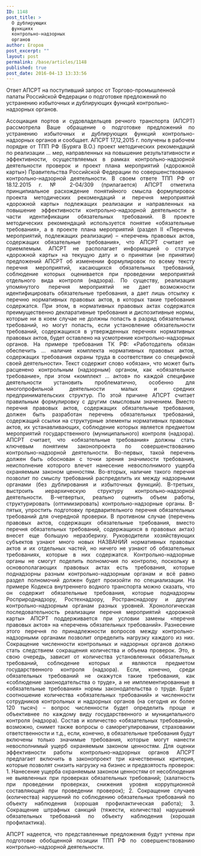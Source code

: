 ```yaml
---
ID: 1148
post_title: >
  О дублирующих
  функциях
  контрольно-надзорных
  органов
author: Егоров
post_excerpt: ""
layout: post
permalink: /base/articles/1148
published: true
post_date: 2016-04-13 13:33:56
---
```

Ответ АПСРТ на поступивший запрос от Торгово-промышленной палаты Российской Федерации о подготовке предложений по устранению избыточных и дублирующих функций контрольно-надзорных органов.
<p style="text-align: justify;">Ассоциация портов и судовладельцев речного транспорта (АПСРТ) рассмотрела Ваше обращение о подготовке предложений по устранению избыточных и дублирующих функций контрольно-надзорных органов и сообщает.
АПСРТ 17,12,2015 г. получены в рабочем порядке от ТПП РФ (Буряга В.О.) проект методических рекомендаций по реализации … мер, направленных на повышение результативности и эффективности, осуществляемых в рамках контрольно-надзорной деятельности проверок и проект плана мероприятий («дорожной карты») Правительства Российской Федерации по совершенствованию контрольно-надзорной деятельности.
В своем ответе ТПП РФ от 18.12.2015 г. № 2-04/309 (прилагается) АПСРТ отметила принципиальное расхождение понятийного смысла формулировок проекта методических рекомендаций и перечня мероприятий «дорожной карты» подлежащих реализации и направленных на повышение эффективности контрольно-надзорной деятельности в части идентификации обязательных требований. В проекте методических рекомендаций используется понятие «обязательные требования», а в проекте плана мероприятий (раздел II «Перечень мероприятий, подлежащих реализации) – «перечень правовых актов, содержащих обязательные требования», что АПСРТ считает не приемлемым.
АПСРТ не располагает информацией о статусе «дорожной карты» на текущую дату и о принятии (не принятии) предложений АПСРТ об изменении формулировок по всему тексту перечня мероприятий, касающихся обязательных требований, соблюдение которых оценивается при проведении мероприятий отдельного вида контроля (надзора).
По существу, реализация упомянутого перечня мероприятий не дает возможности идентифицировать обязательные требования, а дает лишь отсылку к перечню нормативных правовых актов, в которых такие требования содержатся. При этом, в нормативных правовых актах содержатся преимущественно декларативные требования и диспозитивные нормы, которые ни в коем случае не должны попасть в разряд обязательных требований, но могут попасть, если установление обязательности требований, содержащихся в утвержденных перечнях нормативных правовых актов, будет оставлено на усмотрение контрольно-надзорных органов. На примере требования ТК РФ: «Работодатель обязан обеспечить … наличие комплекта нормативных правовых актов, содержащих требования охраны труда в соответствии со спецификой своей деятельности». Текст содержит слово «обязан», что может быть расценено контрольным (надзорным) органом, как «обязательное требование», при этом «комплект … актов» по каждой специфике деятельности установить проблематично, особенно для многопрофильной деятельности малых и средних предпринимательских структур.
По этой причине АПСРТ считает правильным формулировку с другим смысловым значением. Вместо перечня правовых актов, содержащих обязательные требования, должен быть разработан перечень обязательных требований, содержащий ссылки на структурные элементы нормативных правовых актов, их устанавливающих, соблюдение которых является предметом мероприятий государственного (муниципального) контроля (надзора).
АПСРТ считает, что «обязательные требования» должны стать ключевым понятием законопроекта по совершенствованию контрольно-надзорной деятельности. Во-первых, такой перечень должен быть обоснован с точки зрения значимости требования, неисполнение которого влечет нанесение невосполнимого ущерба охраняемым законом ценностям. Во-вторых, наличие такого перечня позволит по смыслу требований распределить их между надзорными органами (без дублирования и избыточных функций). В-третьих, выстроить иерархическую структуру контрольно-надзорной деятельности.
В-четвертых, реально оценить объем работы, структурировать (оптимизировать) контрольно-надзорные органы. В-пятых, упростить подготовку предварительного перечня обязательных требований для очередной проверки.
В противном случае (перечень правовых актов, содержащих обязательные требования, вместо перечня обязательных требований, содержащихся в правовых актах) внесет еще большую неразбериху. Руководители хозяйствующих субъектов узнают много новых НАЗВАНИЙ нормативных правовых актов и их отдельных частей, но ничего не узнают об обязательных требованиях, которые в них содержатся. Контрольно-надзорные органы не смогут поделить полномочия по контролю, поскольку в основополагающих правовых актах есть требования, которые поднадзорны разным контрольно-надзорным органам и всё равно раздел полномочий должен будет произойти по специализации. На примере Кодекса внутреннего водного транспорта можно сказать, что он содержит обязательные требования, которые поднадзорны Росприроднадзору, Ростехнадзору, Ространснадзору и другим контрольно-надзорным органам разных уровней.
Хронологическая последовательность реализации перечня мероприятий «дорожной карты» АПСРТ поддерживается при условии замены «перечня правовых актов» на «перечень обязательных требований». Разнесение этого перечня по принадлежности вопросов между контрольно-надзорными органами позволит определить нагрузку каждого из них. Сокращение численности контрольных и надзорных органов должно стать следствием сокращения количества и объема проверок. Это, в свою очередь, зависит от количества установленных обязательных требований, соблюдение которых и являются предметом государственного контроля (надзора). Если, конечно, среди обязательных требований не окажутся такие требования, как «соблюдение законодательства о труде», а не имплементированные в «обязательные требования» нормы законодательства о труде.
Будет соотношение количества «обязательных требований» и численности сотрудников контрольных и надзорных органов (на сегодня их более 120 тысяч) – вопрос численности будет определить проще и объективнее по каждому виду государственного и муниципального контроля (надзора).
Состав и количество «обязательных требований», возможно, снимет также вопросы о саморегулировании, страховании ответственности и т.д., если, конечно, в обязательные требования будут включены только значимые требования, которые могут нанести невосполнимый ущерб охраняемым законом ценностям.
Для оценки эффективности работы контрольно-надзорных органов АПСРТ предлагает включить в законопроект три качественных критерия, которые позволят снизить нагрузку на бизнес и предвзятость проверок:
1. Нанесение ущерба охраняемым законом ценностям от несоблюдения не выявленных при проверках обязательных требований; (халатность при проведении проверках, снижения уровня коррупционной составляющей при проведении проверок);
2. Сокращение случаев (количества) нарушений по соблюдению обязательных требований по объекту наблюдения (хорошая профилактическая работа);
3. Сокращение штрафных санкций (тяжести, количества) нарушений обязательных требований по объекту наблюдения (хорошая профилактика).</p>
<p style="text-align: justify;">АПСРТ надеется, что представленные предложения будут учтены при подготовке обобщенной позиции ТПП РФ по совершенствованию контрольно-надзорной деятельности.</p>
